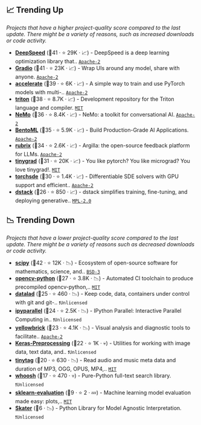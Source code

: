 ## 📈 Trending Up

_Projects that have a higher project-quality score compared to the last update. There might be a variety of reasons, such as increased downloads or code activity._

- <b><a href="https://github.com/microsoft/DeepSpeed">DeepSpeed</a></b> (🥇41 ·  ⭐ 29K · 📈) - DeepSpeed is a deep learning optimization library that.. <code><a href="http://bit.ly/3nYMfla">Apache-2</a></code> <code><img src="https://git.io/JLy1Q" style="display:inline;" width="13" height="13"></code>
- <b><a href="https://github.com/gradio-app/gradio">Gradio</a></b> (🥇41 ·  ⭐ 23K · 📈) - Wrap UIs around any model, share with anyone. <code><a href="http://bit.ly/3nYMfla">Apache-2</a></code>
- <b><a href="https://github.com/huggingface/accelerate">accelerate</a></b> (🥇39 ·  ⭐ 6K · 📈) - A simple way to train and use PyTorch models with multi-.. <code><a href="http://bit.ly/3nYMfla">Apache-2</a></code> <code><img src="https://git.io/JLy1Q" style="display:inline;" width="13" height="13"></code>
- <b><a href="https://github.com/openai/triton">triton</a></b> (🥇38 ·  ⭐ 8.7K · 📈) - Development repository for the Triton language and compiler. <code><a href="http://bit.ly/34MBwT8">MIT</a></code>
- <b><a href="https://github.com/NVIDIA/NeMo">NeMo</a></b> (🥇36 ·  ⭐ 8.4K · 📈) - NeMo: a toolkit for conversational AI. <code><a href="http://bit.ly/3nYMfla">Apache-2</a></code> <code><img src="https://git.io/JLy1Q" style="display:inline;" width="13" height="13"></code>
- <b><a href="https://github.com/bentoml/BentoML">BentoML</a></b> (🥈35 ·  ⭐ 5.9K · 📈) - Build Production-Grade AI Applications. <code><a href="http://bit.ly/3nYMfla">Apache-2</a></code>
- <b><a href="https://github.com/argilla-io/argilla">rubrix</a></b> (🥈34 ·  ⭐ 2.6K · 📈) - Argilla: the open-source feedback platform for LLMs. <code><a href="http://bit.ly/3nYMfla">Apache-2</a></code>
- <b><a href="https://github.com/tinygrad/tinygrad">tinygrad</a></b> (🥇31 ·  ⭐ 20K · 📈) - You like pytorch? You like micrograd? You love tinygrad!. <code><a href="http://bit.ly/34MBwT8">MIT</a></code> <code><img src="https://git.io/JLy1Q" style="display:inline;" width="13" height="13"></code>
- <b><a href="https://github.com/google-research/torchsde">torchsde</a></b> (🥇30 ·  ⭐ 1.4K · 📈) - Differentiable SDE solvers with GPU support and efficient.. <code><a href="http://bit.ly/3nYMfla">Apache-2</a></code> <code><img src="https://git.io/JLy1Q" style="display:inline;" width="13" height="13"></code>
- <b><a href="https://github.com/dstackai/dstack">dstack</a></b> (🥉26 ·  ⭐ 850 · 📈) - dstack simplifies training, fine-tuning, and deploying generative.. <code><a href="http://bit.ly/3postzC">MPL-2.0</a></code>

## 📉 Trending Down

_Projects that have a lower project-quality score compared to the last update. There might be a variety of reasons such as decreased downloads or code activity._

- <b><a href="https://github.com/scipy/scipy">scipy</a></b> (🥇42 ·  ⭐ 12K · 📉) - Ecosystem of open-source software for mathematics, science, and.. <code><a href="http://bit.ly/3aKzpTv">BSD-3</a></code>
- <b><a href="https://github.com/opencv/opencv-python">opencv-python</a></b> (🥉27 ·  ⭐ 3.8K · 📉) - Automated CI toolchain to produce precompiled opencv-python,.. <code><a href="http://bit.ly/34MBwT8">MIT</a></code>
- <b><a href="https://github.com/datalad/datalad">datalad</a></b> (🥉25 ·  ⭐ 460 · 📉) - Keep code, data, containers under control with git and git-.. <code>❗Unlicensed</code>
- <b><a href="https://github.com/ipython/ipyparallel">ipyparallel</a></b> (🥉24 ·  ⭐ 2.5K · 📉) - IPython Parallel: Interactive Parallel Computing in.. <code>❗Unlicensed</code> <code><img src="https://git.io/JLy1E" style="display:inline;" width="13" height="13"></code>
- <b><a href="https://github.com/DistrictDataLabs/yellowbrick">yellowbrick</a></b> (🥉23 ·  ⭐ 4.1K · 📉) - Visual analysis and diagnostic tools to facilitate.. <code><a href="http://bit.ly/3nYMfla">Apache-2</a></code> <code><img src="https://git.io/JLy1F" style="display:inline;" width="13" height="13"></code>
- <b><a href="https://github.com/keras-team/keras-preprocessing">Keras-Preprocessing</a></b> (🥉22 ·  ⭐ 1K · 💀) - Utilities for working with image data, text data, and.. <code>❗Unlicensed</code> <code><img src="https://git.io/JLy1A" style="display:inline;" width="13" height="13"></code>
- <b><a href="https://github.com/devsnd/tinytag">tinytag</a></b> (🥉20 ·  ⭐ 630 · 📉) - Read audio and music meta data and duration of MP3, OGG, OPUS, MP4,.. <code><a href="http://bit.ly/34MBwT8">MIT</a></code>
- <b><a href="https://github.com/mchaput/whoosh">whoosh</a></b> (🥉17 ·  ⭐ 470 · 💀) - Pure-Python full-text search library. <code>❗Unlicensed</code>
- <b><a href="https://github.com/edublancas/sklearn-evaluation">sklearn-evaluation</a></b> (🥉9 ·  ⭐ 2 · 💤) - Machine learning model evaluation made easy: plots,.. <code><a href="http://bit.ly/34MBwT8">MIT</a></code> <code><img src="https://git.io/JLy1F" style="display:inline;" width="13" height="13"></code>
- <b><a href="{}">Skater</a></b> (🥉6 · 📉) - Python Library for Model Agnostic Interpretation. <code>❗Unlicensed</code>

